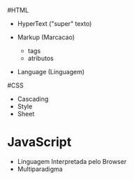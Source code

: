 #HTML 

- HyperText ("super" texto)

- Markup (Marcacao)
  - tags
  - atributos
 
- Language (Linguagem)



#CSS

- Cascading
- Style
- Sheet


# JavaScript
- Linguagem Interpretada pelo Browser
- Multiparadigma
 


